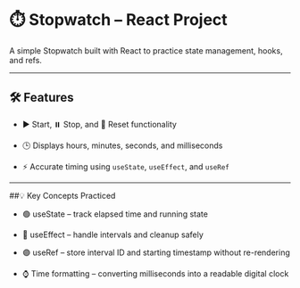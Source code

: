# ⏱️ Stopwatch – React Project

A simple Stopwatch built with React to practice state management, hooks, and refs.

---

## 🛠 Features

- ▶️ Start, ⏸️ Stop, and 🔄 Reset functionality

- 🕒 Displays hours, minutes, seconds, and milliseconds

- ⚡ Accurate timing using `useState`, `useEffect`, and `useRef`

---

##💡 Key Concepts Practiced

- 🟢 useState – track elapsed time and running state

- 🔵 useEffect – handle intervals and cleanup safely

- 🟣 useRef – store interval ID and starting timestamp without re-rendering

- ⌚ Time formatting – converting milliseconds into a readable digital clock
